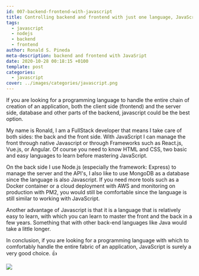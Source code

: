```yaml
---
id: 007-backend-frontend-with-javascript
title: Controlling backend and frontend with just one language, JavaScript
tags:
  - javascript
  - nodejs
  - backend
  - frontend
author: Ronald S. Pineda
meta-description: backend and frontend with JavaSript
date: 2020-10-28 00:18:15 +0100
template: post
categories:
  - javascript
cover: ../images/categories/javascript.png
---
```


If you are looking for a programming language to handle the entire chain of creation of an application, both the client side (frontend) and the server side, database and other parts of the backend, javascript could be the best option.

My name is Ronald, I am a FullStack developer that means I take care of both sides: the back and the front side. With JavaScript I can manage the front through native Javascript or through Frameworks such as React.js,  Vue.js, or Angular. Of course you need to know HTML and CSS, two basic and easy languages ​​to learn before mastering JavaScript.

On the back side I use Node.js (especially the framework: Express) to manage the server and the API's, I also like to use MongoDB as a database since the language is also Javascript. If you need more tools such as a Docker container or a cloud deployment with AWS and monitoring on production with PM2, you would still be comfortable since the language is still similar to working with JavaScript.

Another advantage of Javascript is that it is a language that is relatively easy to learn, with which you can learn to master the front and the back in a few years. Something that with other back-end languages ​​like Java would take a little longer.

In conclusion, if you are looking for a programming language with which to comfortably handle the entire fabric of an application, JavaScript is surely a very good choice. :+1:

<img src="https://www.simform.com/wp-content/uploads/2019/10/MEAN-stack-nodejs.png">